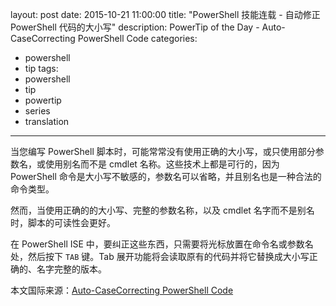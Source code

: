 ﻿layout: post
date: 2015-10-21 11:00:00
title: "PowerShell 技能连载 - 自动修正 PowerShell 代码的大小写"
description: PowerTip of the Day - Auto-CaseCorrecting PowerShell Code
categories:
- powershell
- tip
tags:
- powershell
- tip
- powertip
- series
- translation
---
当您编写 PowerShell 脚本时，可能常常没有使用正确的大小写，或只使用部分参数名，或使用别名而不是 cmdlet 名称。这些技术上都是可行的，因为 PowerShell 命令是大小写不敏感的，参数名可以省略，并且别名也是一种合法的命令类型。

然而，当使用正确的的大小写、完整的参数名称，以及 cmdlet 名字而不是别名时，脚本的可读性会更好。

在 PowerShell ISE 中，要纠正这些东西，只需要将光标放置在命令名或参数名处，然后按下 `TAB` 键。Tab 展开功能将会读取原有的代码并将它替换成大小写正确的、名字完整的版本。

<!--more-->
本文国际来源：[Auto-CaseCorrecting PowerShell Code](http://powershell.com/cs/blogs/tips/archive/2015/10/21/auto-casecorrecting-powershell-code.aspx)
